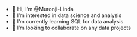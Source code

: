 - 👋 Hi, I’m @Muronji-Linda
- 👀 I’m interested in data science and analysis
- 🌱 I’m currently learning SQL for data analysis
- 💞️ I’m looking to collaborate on any data projects

<!---
Muronji-Linda/Muronji-Linda is a ✨ special ✨ repository because its `README.md` (this file) appears on your GitHub profile.
You can click the Preview link to take a look at your changes.
--->
